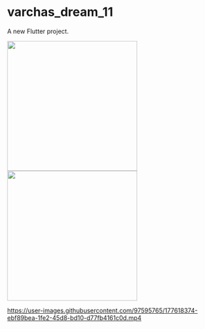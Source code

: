 # varchas_dream_11

A new Flutter project.

<p float="left">
  <img src="https://user-images.githubusercontent.com/97595765/177618359-0b49004f-e9c6-41e6-948a-23c18ff559e9.jpeg" width="300" />
  <img src="https://user-images.githubusercontent.com/97595765/177618363-18fc9f58-a0b3-4ae5-84b4-d1edc71dda59.jpeg" width="300" /> 
</p>

https://user-images.githubusercontent.com/97595765/177618374-ebf89bea-1fe2-45d8-bd10-d77fb4161c0d.mp4


